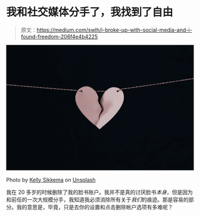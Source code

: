 # 我和社交媒体分手了，我找到了自由

> 原文：<https://medium.com/swlh/i-broke-up-with-social-media-and-i-found-freedom-206f4e4b4225>

![](img/f269c02101cc47cab6a434456070794f.png)

Photo by [Kelly Sikkema](https://unsplash.com/@kellysikkema?utm_source=medium&utm_medium=referral) on [Unsplash](https://unsplash.com?utm_source=medium&utm_medium=referral)

我在 20 多岁的时候删除了我的脸书账户。我并不是真的讨厌脸书*本身*，但是因为和前任的一次大规模分手，我知道我必须消除所有关于*我们*的痕迹。那是容易的部分。我的意思是，毕竟，只是去你的设置和点击删除帐户选项有多难呢？